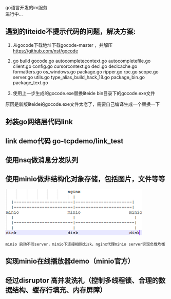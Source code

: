 go语言开发的im服务<br>
进行中...<br>
## 遇到的liteide不提示代码的问题，解决方案:
1. 从gocode下载地址下载gocode-master ，并解压 https://github.com/nsf/gocode<br>

2. go build gocode.go autocompletecontext.go autocompletefile.go client.go config.go cursorcontext.go decl.go declcache.go formatters.go os_windows.go package.go ripper.go rpc.go scope.go server.go utils.go type_alias_build_hack_18.go package_bin.go package_text.go<br>

3. 使用上一步生成的gocode.exe替换liteide bin目录下的gocode.exe文件<br>

原因是新版liteide的gocode.exe文件太老了，需要自己编译生成一个替换一下<br>

## 封装go网络层代码link
## link demo代码 go-tcpdemo/link_test

## 使用nsq做消息分发队列

## 使用minio做非结构化对象存储，包括图片，文件等等
![minio负载均衡思路](https://raw.githubusercontent.com/panenming/go-im/master/minioloadbalance.jpg)
	
	minio 启动不同server，minio下连接相同disk，nginx代理minio server实现负载均衡
	
## 实现minio在线播放器demo（minio官方）

## 经过disruptor 高并发洗礼（控制多线程锁、合理的数据结构、缓存行填充、内存屏障）


